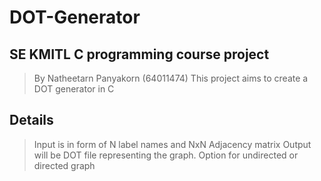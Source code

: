 # DOT-Generator
## SE KMITL C programming course project
> By Natheetarn Panyakorn (64011474)
This project aims to create a DOT generator in C

## Details
> Input is in form of N label names and NxN Adjacency matrix
> Output will be DOT file representing the graph.
> Option for undirected or directed graph
